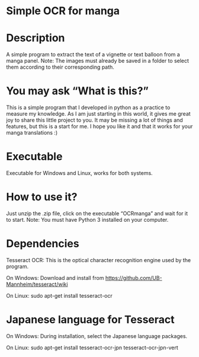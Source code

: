 # Simple OCR for manga
# Description
A simple program to extract the text of a vignette or text balloon from a manga panel.
Note: The images must already be saved in a folder to select them according to their corresponding path.

# You may ask “What is this?”
This is a simple program that I developed in python as a practice to measure my knowledge.
As I am just starting in this world, it gives me great joy to share this little project to you.
It may be missing a lot of things and features, but this is a start for me.
I hope you like it and that it works for your manga translations :)

# Executable
Executable for Windows and Linux, works for both systems.

# How to use it?
Just unzip the .zip file, click on the executable “OCRmanga” and wait for it to start.
Note: You must have Python 3 installed on your computer.

# Dependencies
Tesseract OCR: This is the optical character recognition engine used by the program.

On Windows: Download and install from https://github.com/UB-Mannheim/tesseract/wiki

On Linux: sudo apt-get install tesseract-ocr

# Japanese language for Tesseract

On Windows: During installation, select the Japanese language packages.

On Linux: sudo apt-get install tesseract-ocr-jpn tesseract-ocr-jpn-vert
